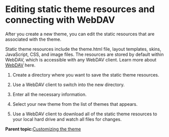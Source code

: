 # Editing static theme resources and connecting with WebDAV

After you create a new theme, you can edit the static resources that are associated with the theme.

Static theme resources include the theme.html file, layout templates, skins, JavaScript, CSS, and image files. The resources are stored by default within WebDAV, which is accessible with any WebDAV client. Learn more about [WebDAV](../wcm/wcm_webdav_overview.md#) here.

1.  Create a directory where you want to save the static theme resources.

2.  Use a WebDAV client to switch into the new directory.

3.  Enter all the necessary information.

4.  Select your new theme from the list of themes that appears.

5.  Use a WebDAV client to download all of the static theme resources to your local hard drive and watch all files for changes.


**Parent topic:**[Customizing the theme](../dev-theme/themeopt_cust.md)

